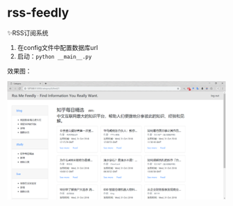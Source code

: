 # rss-feedly

✨RSS订阅系统

1. 在config文件中配置数据库url
2. 启动：`python __main__.py`


效果图：

![demo](./demo/demo1.png)